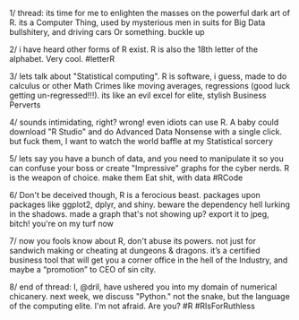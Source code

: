 1/ thread: its time for me to enlighten the masses on the powerful dark art of R. its a Computer Thing, used by mysterious men in suits for Big Data bullshitery, and driving cars Or something. buckle up

2/ i have heard other forms of R exist. R is also the 18th letter of the alphabet. Very cool. #letterR

3/ lets talk about "Statistical computing". R is software, i guess, made to do calculus or other Math Crimes like moving averages, regressions (good luck getting un-regressed!!!). its like an evil excel for elite, stylish Business Perverts

4/ sounds intimidating, right? wrong! even idiots can use R. A baby could download "R Studio" and do Advanced Data Nonsense with a single click. but fuck them, I want to watch the world baffle at my Statistical sorcery

5/ lets say you have a bunch of data, and you need to manipulate it so you can confuse your boss or create "Impressive" graphs for the cyber nerds. R is the weapon of choice. make them Eat shit, with data #RCode

6/ Don't be deceived though, R is a ferocious beast. packages upon packages like ggplot2, dplyr, and shiny. beware the dependency hell lurking in the shadows. made a graph that's not showing up? export it to jpeg, bitch! you're on my turf now

7/ now you fools know about R, don't abuse its powers. not just for sandwich making or cheating at dungeons & dragons. it’s a certified business tool that will get you a corner office in the hell of the Industry, and maybe a “promotion” to CEO of sin city.

8/ end of thread: I, @dril, have ushered you into my domain of numerical chicanery. next week, we discuss "Python." not the snake, but the language of the computing elite. I'm not afraid. Are you? #R #RIsForRuthless